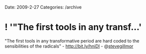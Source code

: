 Date: 2009-2-27
Categories: /archive

# ! '"The first tools in any transf...'

"The first tools in any transformative period are hard coded to the sensibilities of the radicals" - <a href="http://bit.ly/hniDI" rel="nofollow">http://bit.ly/hniDI</a> -  @<a href="http://twitter.com/stevegillmor">stevegillmor</a>
